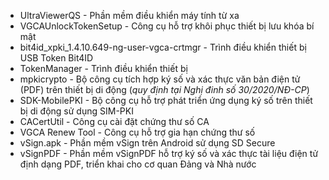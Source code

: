 
* UltraViewerQS - Phần mềm điều khiển máy tính từ xa
* VGCAUnlockTokenSetup - Công cụ hỗ trợ khôi phục thiết bị lưu khóa bí mật
* bit4id_xpki_1.4.10.649-ng-user-vgca-crtmgr - Trình điều khiển thiết bị USB Token Bit4ID
* TokenManager - Trình điều khiển thiết bị
* mpkicrypto - Bộ công cụ tích hợp ký số và xác thực văn bản điện tử (PDF) trên thiết bị di động (_quy định tại Nghị đinh số 30/2020/NĐ-CP_)
* SDK-MobilePKI - Bộ công cụ hỗ trợ phát triển ứng dụng ký số trên thiết bị di động sử dụng SIM-PKI
* CACertUtil - Công cụ cài đặt chứng thư số CA
* VGCA Renew Tool - Công cụ hỗ trợ gia hạn chứng thư số
* vSign.apk - Phần mềm vSign trên Android sử dụng SD Secure
* vSignPDF - Phần mềm vSignPDF hỗ trợ ký số và xác thực tài liệu điện tử định dạng PDF, triển khai cho cơ quan Đảng và Nhà nước